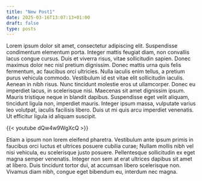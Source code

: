 ```yaml
---
title: "New Post1"
date: 2025-03-16T13:07:13+01:00
draft: false
type: posts
---
```


Lorem ipsum dolor sit amet, consectetur adipiscing elit. Suspendisse condimentum elementum porta. Integer mattis feugiat diam, non convallis lacus congue cursus. Duis et viverra risus, vitae sollicitudin sapien. Donec maximus dolor nec nisl pretium dignissim. Donec mattis urna quis felis fermentum, ac faucibus orci ultricies. Nulla iaculis enim tellus, a pretium purus vehicula commodo. Vestibulum id est vitae elit sollicitudin iaculis. Aenean in nibh risus. Nunc tincidunt molestie eros ut ullamcorper. Donec eu imperdiet lacus, in scelerisque nisi. Maecenas sit amet dignissim ipsum. Mauris tristique neque in blandit dapibus. Suspendisse eget velit aliquam, tincidunt ligula non, imperdiet mauris. Integer ipsum massa, vulputate varius leo volutpat, iaculis facilisis libero. Duis ut mi quis arcu imperdiet venenatis. Ut efficitur ligula id aliquam suscipit.

{{< youtube dQw4w9WgXcQ >}}

Etiam a ipsum non lorem eleifend pharetra. Vestibulum ante ipsum primis in faucibus orci luctus et ultrices posuere cubilia curae; Nullam mollis nibh vel nisi vehicula, eu scelerisque justo posuere. Pellentesque sollicitudin ex eget magna semper venenatis. Integer non sem at erat ultrices dapibus sit amet at libero. Duis tincidunt tortor dui, at accumsan libero scelerisque non. Vivamus diam nibh, congue eget bibendum eu, interdum nec magna.